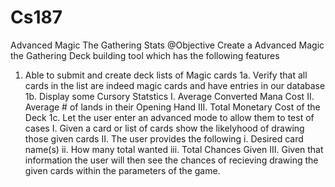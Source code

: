 # Cs187
Advanced Magic The Gathering Stats
@Objective Create a Advanced Magic the Gathering Deck building tool which has the following features
  1. Able to submit and create deck lists of Magic cards
    1a. Verify that all cards in the list are indeed magic cards and have entries in our database
    1b. Display some Cursory Statstics
      I. Average Converted Mana Cost
      II. Average # of lands in their Opening Hand
      III. Total Monetary Cost of the Deck
    1c. Let the user enter an advanced mode to allow them to test of cases
      I. Given a card or list of cards show the likelyhood of drawing those given cards
      II. The user provides the following
          i. Desired card name(s)
          ii. How many total wanted
          iii. Total Chances Given
      III. Given that information the user will then see the chances of recieving drawing the given cards within the parameters of the    game.
      
